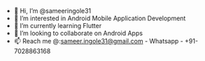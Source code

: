 - 👋 Hi, I’m @sameeringole31
- 👀 I’m interested in Android Mobile Application Development
- 🌱 I’m currently learning Flutter
- 💞️ I’m looking to collaborate on Android Apps
- 📫 Reach me @:sameer.ingole31@gmail.com - Whatsapp - +91-7028863168

<!---
sameeringole31/sameeringole31 is a ✨ special ✨ repository because its `README.md` (this file) appears on your GitHub profile.
You can click the Preview link to take a look at your changes.
--->
